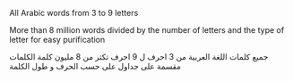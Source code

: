 
All Arabic words from 3 to 9 letters

More than 8 million words divided by the number of letters and the type of letter for easy purification



جميع كلمات اللغة العربية من 3 احرف ل 9 احرف
تكتر من 8 مليون كلمة
الكلمات مقسمة على جداول على حسب الحرف و طول الكلمة
